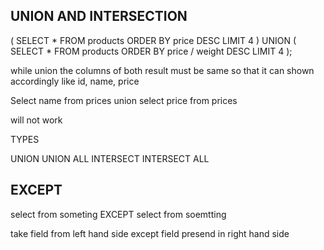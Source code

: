## UNION AND INTERSECTION

(
    SELECT *
    FROM products
    ORDER BY price DESC
    LIMIT 4
)
UNION
(
    SELECT *
    FROM
    products
    ORDER BY price / weight DESC
    LIMIT 4
);


while union the columns of both result must be same so that it can shown accordingly
like id, name, price

Select name from prices
union
select price from prices 

will not work




TYPES

UNION 
UNION ALL
INTERSECT
INTERSECT ALL


## EXCEPT

select from someting
EXCEPT
select from soemtting

take field from left hand side except field presend in right hand side